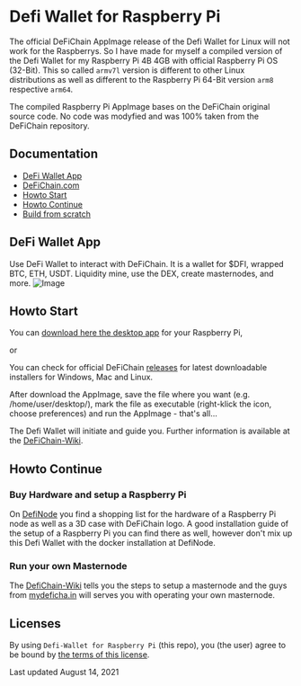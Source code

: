 # Defi Wallet for Raspberry Pi

The official DeFiChain AppImage release of the Defi Wallet for Linux will not work for the Raspberrys. So I have made for myself a compiled version of the Defi Wallet for my Raspberry Pi 4B 4GB with official Raspberry Pi OS (32-Bit). This so called `armv7l` version is different to other Linux distributions as well as different to the Raspberry Pi 64-Bit version `arm8` respective `arm64`. 

The compiled Raspberry Pi AppImage bases on the DeFiChain original source code. No code was modyfied and was 100% taken from the DeFiChain repository.
  

## Documentation

- [DeFi Wallet App](#DeFi-Wallet-App)
- [DeFiChain.com](https://defichain.com/)
- [Howto Start](#howto-start)
- [Howto Continue](#howto-continue)
- [Build from scratch](https://github.com/Martin8617/HowTo/blob/main/build-app.md)


## DeFi Wallet App

Use DeFi Wallet to interact with DeFiChain. It is a wallet for \$DFI, wrapped BTC, ETH, USDT. Liquidity mine, use the DEX, create masternodes, and more.
![Image](https://defichain.com/img/app/liquidity@2x.png)


## Howto Start

You can [download here the desktop app](https://github.com/Martin8617/Defi-Wallet-for-Raspberry-Pi/releases) for your Raspberry Pi,

or

You can check for official DeFiChain [releases](https://github.com/DeFiCh/app/releases) for latest downloadable installers for Windows, Mac and Linux.

After download the AppImage, save the file where you want (e.g. /home/user/desktop/), mark the file as executable (right-klick the icon, choose preferences) and run the AppImage - that's all...

The Defi Wallet will initiate and guide you. Further information is available at the [DeFiChain-Wiki](https://defichain-wiki.com/wiki/DeFi_Wallet).


## Howto Continue

### Buy Hardware and setup a Raspberry Pi

On [DefiNode](https://github.com/DefiNode/DeFiNode) you find a shopping list for the hardware of a Raspberry Pi node as well as a 3D case with DeFiChain logo. A good installation guide of the setup of a Raspberry Pi you can find there as well, however don't mix up this Defi Wallet with the docker installation at DefiNode.

### Run your own Masternode

The [DefiChain-Wiki](https://defichain-wiki.com/wiki/Masternode_installation_extended) tells you the steps to setup a masternode and the guys from [mydeficha.in](https://mydeficha.in) will serves you with operating your own masternode. 


## Licenses

By using `Defi-Wallet for Raspberry Pi` (this repo), you (the user) agree to be bound by [the terms of this license](LICENSE).

Last updated August 14, 2021
